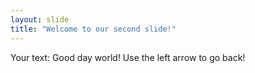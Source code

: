 ```yaml
---
layout: slide
title: "Welcome to our second slide!"
---
```

Your text: Good day world!
Use the left arrow to go back!
